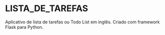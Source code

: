 # LISTA_DE_TAREFAS
Aplicativo de lista de tarefas ou Todo List em inglês. Criado com framework Flask para Python.
